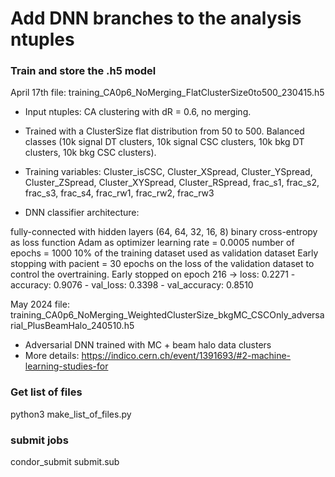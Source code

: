 # Add DNN branches to the analysis ntuples

### Train and store the .h5 model

April 17th file: training_CA0p6_NoMerging_FlatClusterSize0to500_230415.h5

- Input ntuples: CA clustering with dR = 0.6, no merging. 

- Trained with a ClusterSize flat distribution from 50 to 500. Balanced classes (10k signal DT clusters, 10k signal CSC clusters, 10k bkg DT clusters, 10k bkg CSC clusters).

- Training variables: Cluster_isCSC, Cluster_XSpread, Cluster_YSpread, Cluster_ZSpread, Cluster_XYSpread, Cluster_RSpread, frac_s1, frac_s2, frac_s3, frac_s4, frac_rw1, frac_rw2, frac_rw3

- DNN classifier architecture: 

fully-connected with hidden layers (64, 64, 32, 16, 8)
binary cross-entropy as loss function
Adam as optimizer 
learning rate = 0.0005
number of epochs = 1000 
10% of the training dataset used as validation dataset
Early stopping with pacient = 30 epochs on the loss of the validation dataset to control the overtraining. Early stopped on epoch 216 -> loss: 0.2271 - accuracy: 0.9076 - val_loss: 0.3398 - val_accuracy: 0.8510

May 2024 file: training_CA0p6_NoMerging_WeightedClusterSize_bkgMC_CSCOnly_adversarial_PlusBeamHalo_240510.h5

- Adversarial DNN trained with MC + beam halo data clusters
- More details: https://indico.cern.ch/event/1391693/#2-machine-learning-studies-for

### Get list of files

python3 make_list_of_files.py

### submit jobs

condor_submit submit.sub


